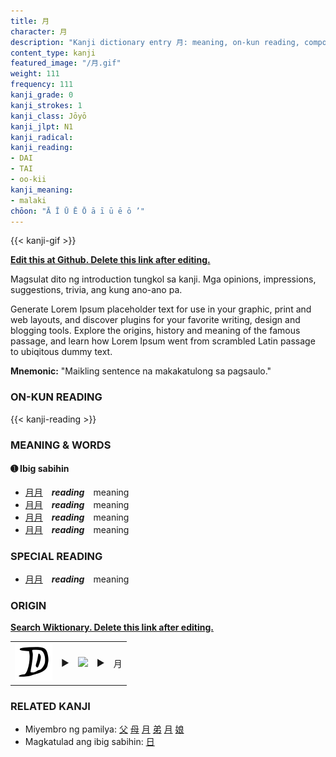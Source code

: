 ```yaml
---
title: 月
character: 月
description: "Kanji dictionary entry 月: meaning, on-kun reading, compounds, origin, related kanji"
content_type: kanji
featured_image: "/月.gif"
weight: 111
frequency: 111
kanji_grade: 0
kanji_strokes: 1
kanji_class: Jōyō
kanji_jlpt: N1
kanji_radical: 
kanji_reading: 
- DAI
- TAI
- oo-kii
kanji_meaning:
- malaki
chōon: "Ā Ī Ū Ē Ō ā ī ū ē ō ’"
---
```

[//]: # (Don't edit the line below. Kanji animated GIF code is automatically generated.)
{{< kanji-gif >}}

[//]: # (Edit below this line.)

**[Edit this at Github. Delete this link after editing.](https://github.com/tim0g/tim/tree/main/content/kanji/月/index.md)**

Magsulat dito ng introduction tungkol sa kanji. Mga opinions, impressions, suggestions, trivia, ang kung ano-ano pa.

Generate Lorem Ipsum placeholder text for use in your graphic, print and web layouts, and discover plugins for your favorite writing, design and blogging tools. Explore the origins, history and meaning of the famous passage, and learn how Lorem Ipsum went from scrambled Latin passage to ubiqitous dummy text.
 
**Mnemonic:** "Maikling sentence na makakatulong sa pagsaulo."

### ON-KUN READING

[//]: # (Don't edit the line below. ON-KUN READING code is automatically generated.)
{{< kanji-reading >}}

### MEANING & WORDS

#### ➊ **Ibig sabihin**
  - [月](../月)[月](../月)　***reading***　meaning
  - [月](../月)[月](../月)　***reading***　meaning
  - [月](../月)[月](../月)　***reading***　meaning
  - [月](../月)[月](../月)　***reading***　meaning

### SPECIAL READING
  - [月](../月)[月](../月)　***reading***　meaning

### ORIGIN

**[Search Wiktionary. Delete this link after editing.](https://wiktionary.org/wiki/月)**
<table class="kanji-table"><tr><td>
<img src="60px-月-bronze.svg.png">
</td><td>▶</td><td>
<img src="60px-月-oracle.svg.png">
</td><td>▶</td>
<td class="kanji-origin">月</td>
</tr></table>

### RELATED KANJI
- Miyembro ng pamilya: [父](../父) [母](../母) [月](../月) [弟](../弟) [月](../月) [娘](../娘)
- Magkatulad ang ibig sabihin: [日](../日)
